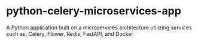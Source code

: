 # python-celery-microservices-app
A Python application built on a microservices architecture utilizing services such as: Celery, Flower, Redis, FastAPI, and Docker
